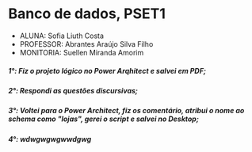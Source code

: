# Banco de dados, PSET1

+ ALUNA: Sofia Liuth Costa
+ PROFESSOR: Abrantes Araújo Silva Filho
+ MONITORIA: Suellen Miranda Amorim

##### 1°: Fiz o projeto lógico no Power Arqhitect e salvei em PDF;
##### 2°: Respondi as questões discursivas;
##### 3°: Voltei para o Power Architect, fiz os comentário, atribui o nome ao schema como "lojas", gerei o script e salvei no Desktop;
##### 4°: wdwgwgwgwwdgwg

